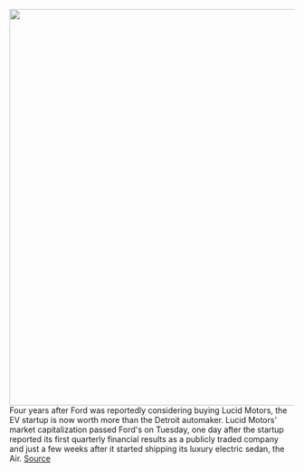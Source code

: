 <img src='https://cdn.vox-cdn.com/thumbor/3axyurfKGelsvbRKPb7JX6yz0cY=/0x0:2040x1360/1200x800/filters:focal(857x517:1183x843)/cdn.vox-cdn.com/uploads/chorus_image/image/70151616/ahawkins_210623_4646_0016.0.jpg' width='700px' /><br/>
Four years after Ford was reportedly considering buying Lucid Motors, the EV startup is now worth more than the Detroit automaker. Lucid Motors' market capitalization passed Ford's on Tuesday, one day after the startup reported its first quarterly financial results as a publicly traded company and just a few weeks after it started shipping its luxury electric sedan, the Air.
<a href='https://www.theverge.com/2021/11/16/22784017/lucid-motors-valuation-ford-spac-air-sedan-deliveries'> Source <a/>